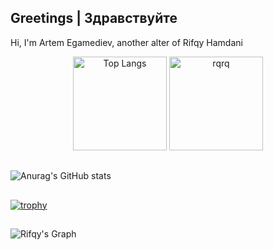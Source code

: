 ## Greetings | Здравствуйте
Hi, I'm Artem Egamediev, another alter of Rifqy Hamdani


<p align="center" style="width: 100%;">
  <img src="https://github-readme-stats.vercel.app/api/top-langs/?username=artemmakarovin&layout=compact&langs_count=10&theme=gruvbox&hide_border=true&size_weight=0.5&count_weight=0.5&hide=yacc,makefile,ragel,c,cplusplus,hack" alt="Top Langs" style="height: 150px"  />
  <img src="https://github-readme-streak-stats.herokuapp.com/?user=artemmakarovin&theme=gruvbox&hide_border=true" alt="rqrq" style="height: 150px" />  
</p>

##
![Anurag's GitHub stats](https://github-readme-stats.vercel.app/api?username=artemmakarovin&show_icons=true&theme=gruvbox)

##
  [![trophy](https://github-profile-trophy.vercel.app/?username=artemmakarovin&rank=SECRET,SSS,SS,S,AAA,AA,A,B&theme=artemmakarovin&no-frame=true)](https://github.com/ryo-ma/github-profile-trophy)

##
![Rifqy's Graph](https://github-readme-activity-graph.vercel.app/graph?username=rifrifqyqy&custom_title=Liluo%20GitHub%20Activity%20Graph&theme=gruvbox&area=true)



